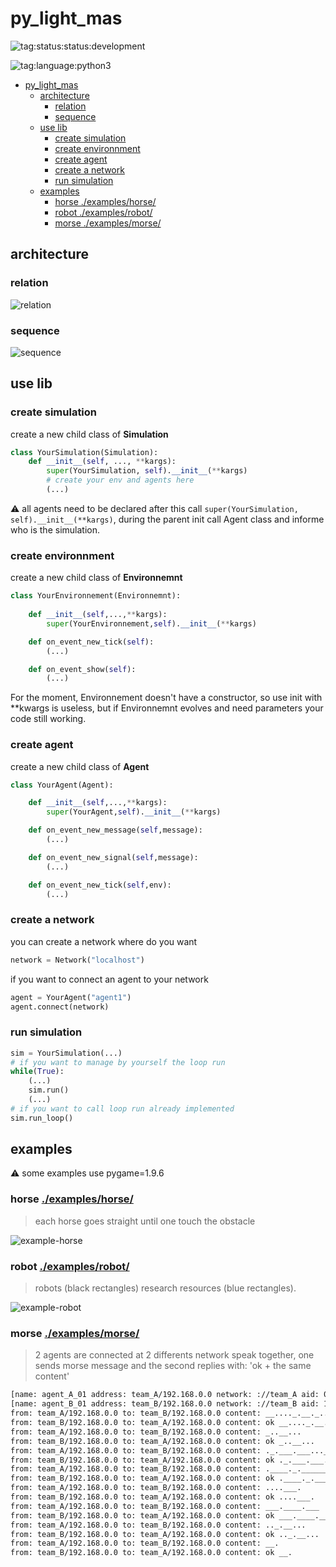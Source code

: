 # py_light_mas 

![tag:status:status:development](https://raw.githubusercontent.com/PouceHeure/markdown_tags/v1.10/tags/status/status_development/status_development_red.png)

![tag:language:python3](https://raw.githubusercontent.com/PouceHeure/markdown_tags/v1.10/tags/language/python3/python3_blue.png)


- [py_light_mas](#py_light_mas)
  - [architecture](#architecture)
    - [relation](#relation)
    - [sequence](#sequence)
  - [use lib](#use-lib)
    - [create simulation](#create-simulation)
    - [create environnment](#create-environnment)
    - [create agent](#create-agent)
    - [create a network](#create-a-network)
    - [run simulation](#run-simulation)
  - [examples](#examples)
    - [horse ./examples/horse/](#horse-exampleshorse)
    - [robot ./examples/robot/](#robot-examplesrobot)
    - [morse ./examples/morse/](#morse-examplesmorse)

## architecture 

### relation

![relation](.doc/py_light_mas-relation.png)

### sequence

![sequence](.doc/py_light_mas-sequence.png)

## use lib 

### create simulation 

create a new child class of **Simulation**

```python
class YourSimulation(Simulation):
    def __init__(self, ..., **kargs):
        super(YourSimulation, self).__init__(**kargs)
        # create your env and agents here 
        (...)
```

:warning: all agents need to be declared after this call `super(YourSimulation, self).__init__(**kargs)`, during the parent init call Agent class and informe who is the simulation. 


### create environnment 

create a new child class of **Environnemnt**


``` python 
class YourEnvironnement(Environnemnt):
    
    def __init__(self,...,**kargs):
        super(YourEnvironnement,self).__init__(**kargs)

    def on_event_new_tick(self):
        (...)

    def on_event_show(self):
        (...)
```

For the moment, Environnement doesn't have a constructor, so use init with **kwargs is useless, but if Environnemnt evolves and need parameters your code still working. 

### create agent 

create a new child class of **Agent**

``` python 
class YourAgent(Agent): 

    def __init__(self,...,**kargs):
        super(YourAgent,self).__init__(**kargs)

    def on_event_new_message(self,message): 
        (...)

    def on_event_new_signal(self,message): 
        (...)

    def on_event_new_tick(self,env):
        (...)
``` 

### create a network 

you can create a network where do you want 

```python 
network = Network("localhost")
```

if you want to connect an agent to your network 
```python 
agent = YourAgent("agent1")
agent.connect(network)
```

### run simulation 

```python
sim = YourSimulation(...)
# if you want to manage by yourself the loop run 
while(True): 
    (...)
    sim.run() 
    (...)
# if you want to call loop run already implemented 
sim.run_loop()
```

## examples 

:warning: some examples use pygame=1.9.6

### horse [./examples/horse/](./examples/horse/) 
> each horse goes straight until one touch the obstacle 
 
![example-horse](.doc/horse.gif)

### robot [./examples/robot/](./examples/robot/) 
> robots (black rectangles) research resources (blue rectangles). 


![example-robot](.doc/robot.gif)

### morse [./examples/morse/](./examples/morse/) 

> 2 agents are connected at 2 differents network speak together, one sends morse message and the second replies with: 'ok + the same content'

``` bash 
[name: agent_A_01 address: team_A/192.168.0.0 network: ://team_A aid: 0 type: SenderAgent] success connection to: team_A
[name: agent_B_01 address: team_B/192.168.0.0 network: ://team_B aid: 1 type: ReplierAgent] success connection to: team_B
from: team_A/192.168.0.0 to: team_B/192.168.0.0 content: __...._.__._..__..
from: team_B/192.168.0.0 to: team_A/192.168.0.0 content: ok __...._.__._..__..
from: team_A/192.168.0.0 to: team_B/192.168.0.0 content: _..__...
from: team_B/192.168.0.0 to: team_A/192.168.0.0 content: ok _..__...
from: team_A/192.168.0.0 to: team_B/192.168.0.0 content: ._.___.___...___.
from: team_B/192.168.0.0 to: team_A/192.168.0.0 content: ok ._.___.___...___.
from: team_A/192.168.0.0 to: team_B/192.168.0.0 content: .____._.______...
from: team_B/192.168.0.0 to: team_A/192.168.0.0 content: ok .____._.______...
from: team_A/192.168.0.0 to: team_B/192.168.0.0 content: ....___.
from: team_B/192.168.0.0 to: team_A/192.168.0.0 content: ok ....___.
from: team_A/192.168.0.0 to: team_B/192.168.0.0 content: ___.____.___
from: team_B/192.168.0.0 to: team_A/192.168.0.0 content: ok ___.____.___
from: team_A/192.168.0.0 to: team_B/192.168.0.0 content: .._.__...
from: team_B/192.168.0.0 to: team_A/192.168.0.0 content: ok .._.__...
from: team_A/192.168.0.0 to: team_B/192.168.0.0 content: __.
from: team_B/192.168.0.0 to: team_A/192.168.0.0 content: ok __.
```